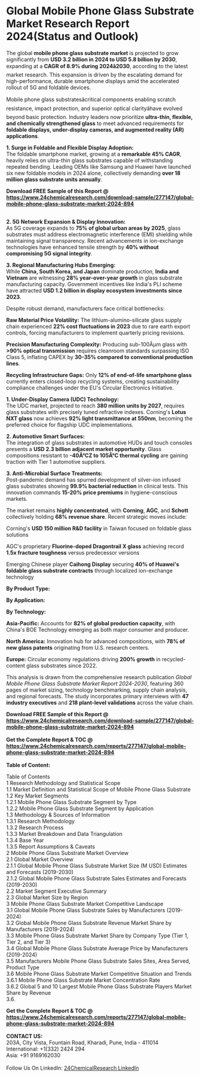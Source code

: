 <h1>Global Mobile Phone Glass Substrate Market Research Report 2024(Status and Outlook)</h1><p>The global <strong>mobile phone glass substrate market</strong> is projected to grow significantly from <strong>USD 3.2 billion in 2024 to USD 5.8 billion by 2030</strong>, expanding at a <strong>CAGR of 8.9% during 2024â2030</strong>, according to the latest market research. This expansion is driven by the escalating demand for high-performance, durable smartphone displays amid the accelerated rollout of 5G and foldable devices.</p><p>Mobile phone glass substratesâcritical components enabling scratch resistance, impact protection, and superior optical clarityâhave evolved beyond basic protection. Industry leaders now prioritize <strong>ultra-thin, flexible, and chemically strengthened glass</strong> to meet advanced requirements for <strong>foldable displays, under-display cameras, and augmented reality (AR) applications</strong>.</p><p><strong>1. Surge in Foldable and Flexible Display Adoption:</strong><br>
The foldable smartphone market, growing at a <strong>remarkable 45% CAGR</strong>, heavily relies on ultra-thin glass substrates capable of withstanding repeated bending. Leading OEMs like Samsung and Huawei have launched six new foldable models in 2024 alone, collectively demanding <strong>over 18 million glass substrate units annually</strong>.</p><div><b>Download FREE Sample of this Report @ 
            <a href="https://www.24chemicalresearch.com/download-sample/277147/global-mobile-phone-glass-substrate-market-2024-894">
            https://www.24chemicalresearch.com/download-sample/277147/global-mobile-phone-glass-substrate-market-2024-894</a></b></div><br><p><strong>2. 5G Network Expansion &amp; Display Innovation:</strong><br>
As 5G coverage expands to <strong>75% of global urban areas by 2025</strong>, glass substrates must address electromagnetic interference (EMI) shielding while maintaining signal transparency. Recent advancements in ion-exchange technologies have enhanced tensile strength by <strong>40% without compromising 5G signal integrity</strong>.</p><p><strong>3. Regional Manufacturing Hubs Emerging:</strong><br>
While <strong>China, South Korea, and Japan</strong> dominate production, <strong>India and Vietnam</strong> are witnessing <strong>28% year-over-year growth</strong> in glass substrate manufacturing capacity. Government incentives like India's PLI scheme have attracted <strong>USD 1.2 billion in display ecosystem investments since 2023</strong>.</p><p>Despite robust demand, manufacturers face critical bottlenecks:</p><p><strong>Raw Material Price Volatility:</strong> The lithium-alumino-silicate glass supply chain experienced <strong>22% cost fluctuations in 2023</strong> due to rare earth export controls, forcing manufacturers to implement quarterly pricing revisions.</p><p><strong>Precision Manufacturing Complexity:</strong> Producing sub-100Âµm glass with <strong>&gt;90% optical transmission</strong> requires cleanroom standards surpassing ISO Class 5, inflating CAPEX by <strong>30-35% compared to conventional production lines</strong>.</p><p><strong>Recycling Infrastructure Gaps:</strong> Only <strong>12% of end-of-life smartphone glass</strong> currently enters closed-loop recycling systems, creating sustainability compliance challenges under the EU's Circular Electronics Initiative.</p><p><strong>1. Under-Display Camera (UDC) Technology:</strong><br>
The UDC market, projected to reach <strong>380 million units by 2027</strong>, requires glass substrates with precisely tuned refractive indexes. Corning's <strong>Lotus NXT glass</strong> now achieves <strong>92% light transmittance at 550nm</strong>, becoming the preferred choice for flagship UDC implementations.</p><p><strong>2. Automotive Smart Surfaces:</strong><br>
The integration of glass substrates in automotive HUDs and touch consoles presents a <strong>USD 2.3 billion adjacent market opportunity</strong>. Glass compositions resistant to <strong>-40Â°CZ to 105Â°C thermal cycling</strong> are gaining traction with Tier 1 automotive suppliers.</p><p><strong>3. Anti-Microbial Surface Treatments:</strong><br>
Post-pandemic demand has spurred development of silver-ion infused glass substrates showing <strong>99.9% bacterial reduction</strong> in clinical tests. This innovation commands <strong>15-20% price premiums</strong> in hygiene-conscious markets.</p><p>The market remains <strong>highly concentrated</strong>, with <strong>Corning</strong>, <strong>AGC</strong>, and <strong>Schott</strong> collectively holding <strong>68% revenue share</strong>. Recent strategic moves include:</p><p>Corning's <strong>USD 150 million R&amp;D facility</strong> in Taiwan focused on foldable glass solutions</p><p>AGC's proprietary <strong>Fluorine-doped Dragontrail X glass</strong> achieving record <strong>1.5x fracture toughness</strong> versus predecessor versions</p><p>Emerging Chinese player <strong>Caihong Display</strong> securing <strong>40% of Huawei's foldable glass substrate contracts</strong> through localized ion-exchange technology</p><p><strong>By Product Type:</strong></p><p><strong>By Application:</strong></p><p><strong>By Technology:</strong></p><p><strong>Asia-Pacific:</strong> Accounts for <strong>82% of global production capacity</strong>, with China's BOE Technology emerging as both major consumer and producer.</p><p><strong>North America:</strong> Innovation hub for advanced compositions, with <strong>78% of new glass patents</strong> originating from U.S. research centers.</p><p><strong>Europe:</strong> Circular economy regulations driving <strong>200% growth</strong> in recycled-content glass substrates since 2022.</p><p>This analysis is drawn from the comprehensive research publication <em>Global Mobile Phone Glass Substrate Market Report 2024-2030</em>, featuring 360 pages of market sizing, technology benchmarking, supply chain analysis, and regional forecasts. The study incorporates primary interviews with <strong>47 industry executives</strong> and <strong>218 plant-level validations</strong> across the value chain.</p><div><b>Download FREE Sample of this Report @ 
            <a href="https://www.24chemicalresearch.com/download-sample/277147/global-mobile-phone-glass-substrate-market-2024-894">
            https://www.24chemicalresearch.com/download-sample/277147/global-mobile-phone-glass-substrate-market-2024-894</a></b></div><br><div><b>Get the Complete Report & TOC @ 
            <a href="https://www.24chemicalresearch.com/reports/277147/global-mobile-phone-glass-substrate-market-2024-894">
            https://www.24chemicalresearch.com/reports/277147/global-mobile-phone-glass-substrate-market-2024-894</a></b></div><br>
            <b>Table of Content:</b><p>Table of Contents<br />
1 Research Methodology and Statistical Scope<br />
1.1 Market Definition and Statistical Scope of Mobile Phone Glass Substrate<br />
1.2 Key Market Segments<br />
1.2.1 Mobile Phone Glass Substrate Segment by Type<br />
1.2.2 Mobile Phone Glass Substrate Segment by Application<br />
1.3 Methodology & Sources of Information<br />
1.3.1 Research Methodology<br />
1.3.2 Research Process<br />
1.3.3 Market Breakdown and Data Triangulation<br />
1.3.4 Base Year<br />
1.3.5 Report Assumptions & Caveats<br />
2 Mobile Phone Glass Substrate Market Overview<br />
2.1 Global Market Overview<br />
2.1.1 Global Mobile Phone Glass Substrate Market Size (M USD) Estimates and Forecasts (2019-2030)<br />
2.1.2 Global Mobile Phone Glass Substrate Sales Estimates and Forecasts (2019-2030)<br />
2.2 Market Segment Executive Summary<br />
2.3 Global Market Size by Region<br />
3 Mobile Phone Glass Substrate Market Competitive Landscape<br />
3.1 Global Mobile Phone Glass Substrate Sales by Manufacturers (2019-2024)<br />
3.2 Global Mobile Phone Glass Substrate Revenue Market Share by Manufacturers (2019-2024)<br />
3.3 Mobile Phone Glass Substrate Market Share by Company Type (Tier 1, Tier 2, and Tier 3)<br />
3.4 Global Mobile Phone Glass Substrate Average Price by Manufacturers (2019-2024)<br />
3.5 Manufacturers Mobile Phone Glass Substrate Sales Sites, Area Served, Product Type<br />
3.6 Mobile Phone Glass Substrate Market Competitive Situation and Trends<br />
3.6.1 Mobile Phone Glass Substrate Market Concentration Rate<br />
3.6.2 Global 5 and 10 Largest Mobile Phone Glass Substrate Players Market Share by Revenue<br />
3.6.</p><div><b>Get the Complete Report & TOC @ 
            <a href="https://www.24chemicalresearch.com/reports/277147/global-mobile-phone-glass-substrate-market-2024-894">
            https://www.24chemicalresearch.com/reports/277147/global-mobile-phone-glass-substrate-market-2024-894</a></b></div><br><b>CONTACT US:</b><br>
            203A, City Vista, Fountain Road, Kharadi, Pune, India - 411014<br>
            International: +1(332) 2424 294<br>
            Asia: +91 9169162030 <br><br>
            Follow Us On LinkedIn: <a href="https://www.linkedin.com/company/24chemicalresearch/">24ChemicalResearch LinkedIn</a>
